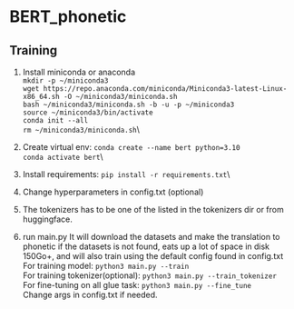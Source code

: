 # BERT_phonetic

## Training
1. Install miniconda or anaconda\
`mkdir -p ~/miniconda3`\
`wget https://repo.anaconda.com/miniconda/Miniconda3-latest-Linux-x86_64.sh -O ~/miniconda3/miniconda.sh`\
`bash ~/miniconda3/miniconda.sh -b -u -p ~/miniconda3`\
`source ~/miniconda3/bin/activate`\
`conda init --all`\
`rm ~/miniconda3/miniconda.sh`\

2. Create virtual env: 
`conda create --name bert python=3.10`\
`conda activate bert`\
3. Install requirements: `pip install -r requirements.txt`\
4. Change hyperparameters in config.txt (optional)
5. The tokenizers has to be one of the listed in the tokenizers dir or from huggingface.
6. run main.py 
It will download the datasets and make the translation to phonetic if the datasets is not found, eats up a lot of space in disk 150Go+, 
and will also train using the default config found in config.txt
For training model: `python3 main.py --train`\
For training tokenizer(optional): `python3 main.py --train_tokenizer`\
For fine-tuning on all glue task: `python3 main.py --fine_tune`\
Change args in config.txt if needed.